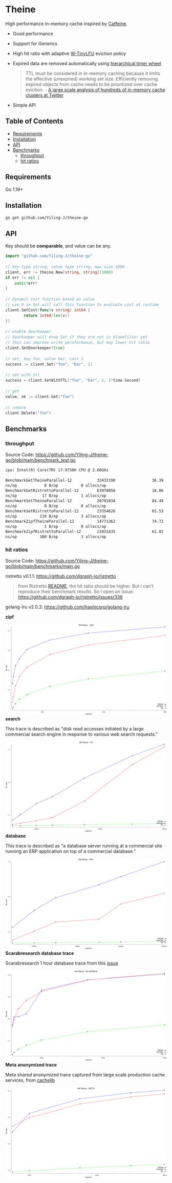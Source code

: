 # Theine
High performance in-memory cache inspired by [Caffeine](https://github.com/ben-manes/caffeine).


- Good performance
- Support for Generics
- High hit ratio with adaptive [W-TinyLFU](https://arxiv.org/pdf/1512.00727.pdf) eviction policy
- Expired data are removed automatically using [hierarchical timer wheel](http://www.cs.columbia.edu/~nahum/w6998/papers/ton97-timing-wheels.pdf)

  > TTL must be considered in in-memory caching because
it limits the effective (unexpired) working set size. Efficiently removing expired objects from cache needs to be
prioritized over cache eviction. - [A large scale analysis of hundreds of in-memory
cache clusters at Twitter](https://www.usenix.org/system/files/osdi20-yang.pdf)
- Simple API

## Table of Contents

- [Requirements](#requirements)
- [Installation](#installation)
- [API](#api)
- [Benchmarks](#benchmarks)
  * [throughput](#throughput)
  * [hit ratios](#hit-ratios)

## Requirements
Go 1.19+

## Installation
```
go get github.com/Yiling-J/theine-go
```

## API

Key should be **comparable**, and value can be any.

```Go
import "github.com/Yiling-J/theine-go"

// key type string, value type string, max size 1000
client, err := theine.New[string, string](1000)
if err != nil {
	panic(err)
}

// dynamic cost function based on value
// use 0 in Set will call this function to evaluate cost at runtime
client.SetCost(func(v string) int64 {
		return int64(len(v))
})

// enable doorkeeper
// doorkeeper will drop Set if they are not in bloomfilter yet
// this can improve write peroformance, but may lower hit ratio
client.SetDoorkeeper(true)

// set, key foo, value bar, cost 1
success := client.Set("foo", "bar", 1)

// set with ttl
success = client.SetWithTTL("foo", "bar", 1, 1*time.Second)

// get
value, ok := client.Get("foo")

// remove
client.Delete("foo")

```
## Benchmarks

### throughput

Source Code: https://github.com/Yiling-J/theine-go/blob/main/benchmark_test.go

```
cpu: Intel(R) Core(TM) i7-9750H CPU @ 2.60GHz

BenchmarkGetTheineParallel-12           32432190                36.39 ns/op            0 B/op          0 allocs/op
BenchmarkGetRistrettoParallel-12        63978058                18.86 ns/op           17 B/op          1 allocs/op
BenchmarkSetTheineParallel-12           20791834                84.49 ns/op            0 B/op          0 allocs/op
BenchmarkSetRistrettoParallel-12        23354626                65.53 ns/op          116 B/op          3 allocs/op
BenchmarkZipfTheineParallel-12          14771362                74.72 ns/op            1 B/op          0 allocs/op
BenchmarkZipfRistrettoParallel-12       21031435                61.82 ns/op          100 B/op          3 allocs/op
```

### hit ratios

Source Code: https://github.com/Yiling-J/theine-go/blob/main/benchmarks/main.go

ristretto v0.1.1: https://github.com/dgraph-io/ristretto
> from Ristretto [README](https://github.com/dgraph-io/ristretto#hit-ratios), the hit ratio should be higher. But I can't reproduce their benchmark results. So I open an issue: https://github.com/dgraph-io/ristretto/issues/336

golang-lru v2.0.2: https://github.com/hashicorp/golang-lru

**zipf**

![hit ratios](benchmarks/results/zipf.png)
**search**

This trace is described as "disk read accesses initiated by a large commercial search engine in response to various web search requests."

![hit ratios](benchmarks/results/s3.png)
**database**

This trace is described as "a database server running at a commercial site running an ERP application on top of a commercial database."

![hit ratios](benchmarks/results/ds1.png)
**Scarabresearch database trace**

Scarabresearch 1 hour database trace from this [issue](https://github.com/ben-manes/caffeine/issues/106)

![hit ratios](benchmarks/results/scarab1h.png)
**Meta anonymized trace**

Meta shared anonymized trace captured from large scale production cache services, from [cachelib](https://cachelib.org/docs/Cache_Library_User_Guides/Cachebench_FB_HW_eval/#running-cachebench-with-the-trace-workload)

![hit ratios](benchmarks/results/meta.png)
